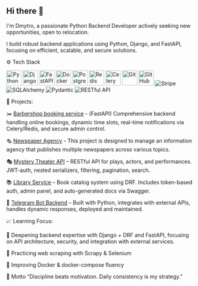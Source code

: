## Hi there 👋
I'm Dmytro, a passionate Python Backend Developer actively seeking new opportunities, open to relocation.

I build robust backend applications using Python, Django, and FastAPI, focusing on efficient, scalable, and secure solutions.

⚙️ Tech Stack
<p align="left">
  <img src="https://cdn.jsdelivr.net/gh/devicons/devicon/icons/python/python-original.svg" alt="Python" width="40" height="40"/>
  <img src="https://cdn.jsdelivr.net/gh/devicons/devicon/icons/django/django-plain.svg" alt="Django" width="40" height="40"/>
  <img src="https://cdn.jsdelivr.net/gh/devicons/devicon/icons/fastapi/fastapi-original.svg" alt="FastAPI" width="40" height="40"/>
  <img src="https://cdn.jsdelivr.net/gh/devicons/devicon/icons/docker/docker-original.svg" alt="Docker" width="40" height="40"/>
  <img src="https://cdn.jsdelivr.net/gh/devicons/devicon/icons/postgresql/postgresql-original.svg" alt="PostgreSQL" width="40" height="40"/>
  <img src="https://cdn.jsdelivr.net/gh/devicons/devicon/icons/redis/redis-original.svg" alt="Redis" width="40" height="40"/>
  <img src="https://cdn.jsdelivr.net/gh/devicons/devicon/icons/celery/celery-original.svg" alt="Celery" width="40" height="40"/>
  <img src="https://cdn.jsdelivr.net/gh/devicons/devicon/icons/git/git-original.svg" alt="Git" width="40" height="40"/>
  <img src="https://cdn.jsdelivr.net/gh/devicons/devicon/icons/github/github-original.svg" alt="GitHub" width="40" height="40"/>
  <img src="https://img.shields.io/badge/Stripe-626CD9?style=for-the-badge&logo=Stripe&logoColor=white" alt="Stripe"/>
  <img src="https://img.shields.io/badge/SQLAlchemy-336791?style=for-the-badge&logo=sqlalchemy&logoColor=white" alt="SQLAlchemy"/>
  <img src="https://img.shields.io/badge/Pydantic-E92063?style=for-the-badge&logo=pydantic&logoColor=white" alt="Pydantic"/>
  <img src="https://img.shields.io/badge/RESTful_API-000000?style=for-the-badge&logo=json&logoColor=white" alt="RESTful API"/>
</p>
🧩 Projects:

✂️ [Barbershop booking service](https://github.com/Koliesnichenko/barbershop-backend) - (FastAPI) Comprehensive backend handling online bookings, dynamic time slots, real-time notifications via Celery/Redis, and secure admin control.

🗞️ [Newspaper Agency](https://github.com/Koliesnichenko/universal-press-agency) - This project is designed to manage an information agency that publishes multiple newspapers across various topics.

🎭 [Mystery Theater API](https://github.com/Koliesnichenko/mystery-theater) – RESTful API for plays, actors, and performances. JWT-auth, nested serializers, filtering, pagination, search.

📚 [Library Service](https://github.com/Koliesnichenko/django-library-service) – Book catalog system using DRF. Includes token-based auth, admin panel, and auto-generated docs via Swagger.

🤖 [Telegram Bot Backend](https://github.com/Koliesnichenko/tg-weather-job-bot) – Built with Python, integrates with external APIs, handles dynamic responses, deployed and maintained.

📈 Learning Focus:

🐍 Deepening backend expertise with Django + DRF and FastAPI, focusing on API architecture, security, and integration with external services.

🔎 Practicing web scraping with Scrapy & Selenium



🐳 Improving Docker & docker-compose fluency

🌟 Motto
“Discipline beats motivation. Daily consistency is my strategy.”

